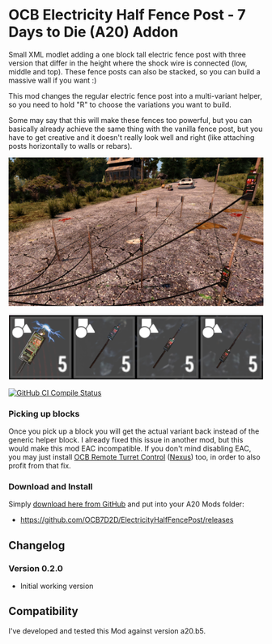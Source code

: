 # OCB Electricity Half Fence Post - 7 Days to Die (A20) Addon

Small XML modlet adding a one block tall electric fence post with
three version that differ in the height where the shock wire is
connected (low, middle and top). These fence posts can also be
stacked, so you can build a massive wall if you want :)

This mod changes the regular electric fence post into a
multi-variant helper, so you need to hold "R" to choose
the variations you want to build.

Some may say that this will make these fences too powerful, but
you can basically already achieve the same thing with the vanilla
fence post, but you have to get creative and it doesn't really look
well and right (like attaching posts horizontally to walls or rebars).

![Simple Showcase](Screens/in-game-showcase.jpg)

![Toolbar Variations](Screens/toolbar-variations.png)

[![GitHub CI Compile Status][3]][2]

### Picking up blocks

Once you pick up a block you will get the actual variant back instead
of the generic helper block. I already fixed this issue in another mod,
but this would make this mod EAC incompatible. If you don't mind disabling
EAC, you may just install [OCB Remote Turret Control][4] ([Nexus][5])
too, in order to also profit from that fix.

[4]: https://github.com/OCB7D2D/OcbRemoteTurretControl
[5]: https://www.nexusmods.com/7daystodie/mods/2279

### Download and Install

Simply [download here from GitHub][1] and put into your A20 Mods folder:

- https://github.com/OCB7D2D/ElectricityHalfFencePost/releases

## Changelog

### Version 0.2.0

- Initial working version

## Compatibility

I've developed and tested this Mod against version a20.b5.

[1]: https://github.com/OCB7D2D/ElectricityHalfFencePost/releases
[2]: https://github.com/OCB7D2D/ElectricityHalfFencePost/actions/workflows/ci.yml
[3]: https://github.com/OCB7D2D/ElectricityHalfFencePost/actions/workflows/ci.yml/badge.svg
